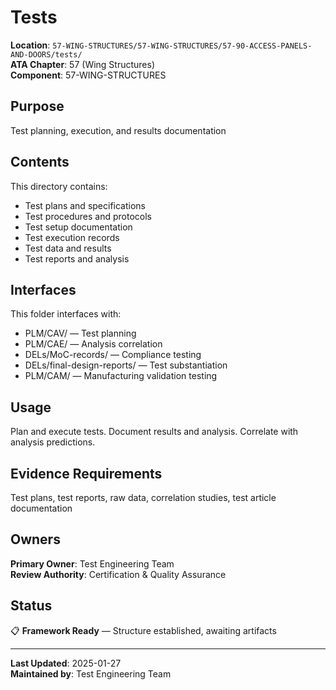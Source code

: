 # Tests

**Location**: `57-WING-STRUCTURES/57-WING-STRUCTURES/57-90-ACCESS-PANELS-AND-DOORS/tests/`  
**ATA Chapter**: 57 (Wing Structures)  
**Component**: 57-WING-STRUCTURES

## Purpose

Test planning, execution, and results documentation

## Contents

This directory contains:

- Test plans and specifications
- Test procedures and protocols
- Test setup documentation
- Test execution records
- Test data and results
- Test reports and analysis

## Interfaces

This folder interfaces with:

- PLM/CAV/ — Test planning
- PLM/CAE/ — Analysis correlation
- DELs/MoC-records/ — Compliance testing
- DELs/final-design-reports/ — Test substantiation
- PLM/CAM/ — Manufacturing validation testing

## Usage

Plan and execute tests. Document results and analysis. Correlate with analysis predictions.

## Evidence Requirements

Test plans, test reports, raw data, correlation studies, test article documentation

## Owners

**Primary Owner**: Test Engineering Team  
**Review Authority**: Certification & Quality Assurance

## Status

📋 **Framework Ready** — Structure established, awaiting artifacts

---

**Last Updated**: 2025-01-27  
**Maintained by**: Test Engineering Team
